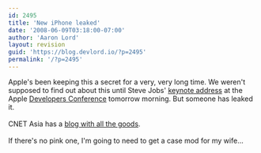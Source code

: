 ```yaml
---
id: 2495
title: 'New iPhone leaked'
date: '2008-06-09T03:18:00-07:00'
author: 'Aaron Lord'
layout: revision
guid: 'https://blog.devlord.io/?p=2495'
permalink: '/?p=2495'
---
```


Apple's been keeping this a secret for a very, very long time.  We weren't supposed to find out about this until Steve Jobs' <a href="http://events.apple.com.edgesuite.net/0806wdt546x/event/index.html">keynote address</a> at the Apple <a href="http://developer.apple.com/wwdc/">Developers Conference</a> tomorrow morning.  But someone has leaked it.<br /><br /><a href="http://asia.cnet.com/crave/2008/06/09/3g-iphone-in-the-flesh-/"><img src="http://bp0.blogger.com/_OZWxOfjIgdA/SEyiFYmVzZI/AAAAAAAAAAo/3HKwrpdPO7I/s320/iphone2_1.jpg" alt="" border="0" /></a>CNET Asia has a <a href="http://www.crunchgear.com/2008/06/06/breaking-exclusive-leaked-pics-of-the-iphone-2-thinner-design-check-different-colors-check-video-chatting-check-and-check/">blog with all the goods</a>.<br /><br />If there's no pink one, I'm going to need to get a case mod for my wife...
